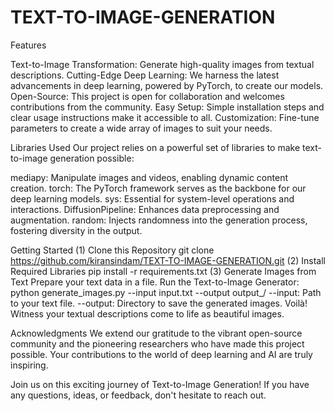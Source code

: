 # TEXT-TO-IMAGE-GENERATION
Features

Text-to-Image Transformation: Generate high-quality images from textual descriptions.
Cutting-Edge Deep Learning: We harness the latest advancements in deep learning, powered by PyTorch, to create our models.
Open-Source: This project is open for collaboration and welcomes contributions from the community.
Easy Setup: Simple installation steps and clear usage instructions make it accessible to all.
Customization: Fine-tune parameters to create a wide array of images to suit your needs.

Libraries Used
Our project relies on a powerful set of libraries to make text-to-image generation possible:

mediapy: Manipulate images and videos, enabling dynamic content creation.
torch: The PyTorch framework serves as the backbone for our deep learning models.
sys: Essential for system-level operations and interactions.
DiffusionPipeline: Enhances data preprocessing and augmentation.
random: Injects randomness into the generation process, fostering diversity in the output.

Getting Started
(1) Clone this Repository
          git clone https://github.com/kiransindam/TEXT-TO-IMAGE-GENERATION.git
(2) Install Required Libraries
        pip install -r requirements.txt 
(3) Generate Images from Text
  Prepare your text data in a file.
     Run the Text-to-Image Generator:
          python generate_images.py --input input.txt --output output_/
 --input: Path to your text file.
--output: Directory to save the generated images.
Voilà! Witness your textual descriptions come to life as beautiful images.

Acknowledgments
We extend our gratitude to the vibrant open-source community and the pioneering researchers who have made this project possible. Your contributions to the world of deep learning and AI are truly inspiring.

Join us on this exciting journey of Text-to-Image Generation! If you have any questions, ideas, or feedback, don't hesitate to reach out.


